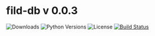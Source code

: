# fild-db v 0.0.3

![Downloads](https://img.shields.io/pypi/dm/fild-db.svg?style=flat)
![Python Versions](https://img.shields.io/pypi/pyversions/fild-db.svg?style=flat)
![License](https://img.shields.io/pypi/l/fild-db.svg?version=latest)
[![Build Status](https://github.com/elenakulgavaya/fild-db/workflows/Tests/badge.svg)](https://github.com/elenakulgavaya/fild-compare/actions)
